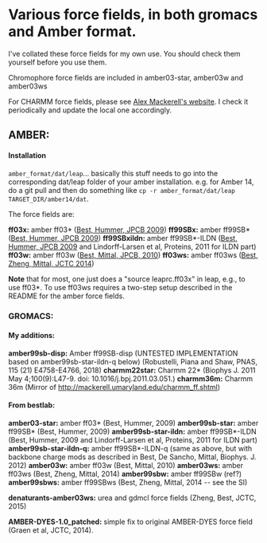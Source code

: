 
# Various force fields, in both gromacs and Amber format.

I've collated these force fields for my own use. You should check them yourself before you use them.

Chromophore force fields are included in amber03-star, amber03w and amber03ws

For CHARMM force fields, please see [Alex Mackerell's website](http://mackerell.umaryland.edu/charmm_ff.shtml). I check it periodically and update the local one accordingly.

## AMBER:

#### Installation

`amber_format/dat/leap`... basically this stuff needs to go into the corresponding dat/leap folder of your amber installation.
e.g. for Amber 14, do a git pull and then do something like `cp -r amber_format/dat/leap TARGET_DIR/amber14/dat`.

The force fields are:

**ff03x:** amber ff03* ([Best, Hummer, JPCB 2009](http://pubs.acs.org/doi/abs/10.1021/jp901540t))
**ff99SBx:** amber ff99SB* ([Best, Hummer, JPCB 2009](http://pubs.acs.org/doi/abs/10.1021/jp901540t))
**ff99SBxildn:** amber ff99SB*-ILDN ([Best, Hummer, JPCB 2009](http://pubs.acs.org/doi/abs/10.1021/jp901540t) and Lindorff-Larsen et al, Proteins, 2011 for ILDN part)
**ff03w:** amber ff03w ([Best, Mittal, JPCB, 2010](https://www.ncbi.nlm.nih.gov/pubmed/20536262))
**ff03ws:** amber ff03ws ([Best, Zheng, Mittal, JCTC 2014](https://www.ncbi.nlm.nih.gov/pubmed/25400522))

**Note** that for most, one just does a "source leaprc.ff03x" in leap, e.g., to use ff03*. To use ff03ws requires a
two-step setup described in the README for the amber force fields.

### GROMACS:

#### My additions:
**amber99sb-disp:** Amber ff99SB-disp (UNTESTED IMPLEMENTATION based on amber99sb-star-ildn-q below) (Robustelli, Piana and Shaw, PNAS, 115 (21) E4758-E4766, 2018)
**charmm22star:** Charmm 22* (Biophys J. 2011 May 4;100(9):L47-9. doi: 10.1016/j.bpj.2011.03.051.)
**charmm36m:** Charmm 36m (Mirror of http://mackerell.umaryland.edu/charmm_ff.shtml)

#### From bestlab:
**amber03-star:** amber ff03* (Best, Hummer, 2009)
**amber99sb-star:** amber ff99SB* (Best, Hummer, 2009)
**amber99sb-star-ildn:** amber ff99SB*-ILDN (Best, Hummer, 2009 and Lindorff-Larsen et al, Proteins, 2011 for ILDN part)
**amber99sb-star-ildn-q:** amber ff99SB*-ILDN-q (same as above, but with backbone charge mods as described in Best, De Sancho, Mittal, Biophys. J. 2012)
**amber03w:** amber ff03w (Best, Mittal, 2010)
**amber03ws:** amber ff03ws (Best, Zheng, Mittal, 2014)
**amber99sbw:** amber ff99SBw (ref?)
**amber99sbws:** amber ff99SBws (Best, Zheng, Mittal, 2014 -- see the SI)


**denaturants-amber03ws:** urea and gdmcl force fields (Zheng, Best, JCTC, 2015)


**AMBER-DYES-1.0_patched:** simple fix to original AMBER-DYES force field (Graen et al, JCTC, 2014).
